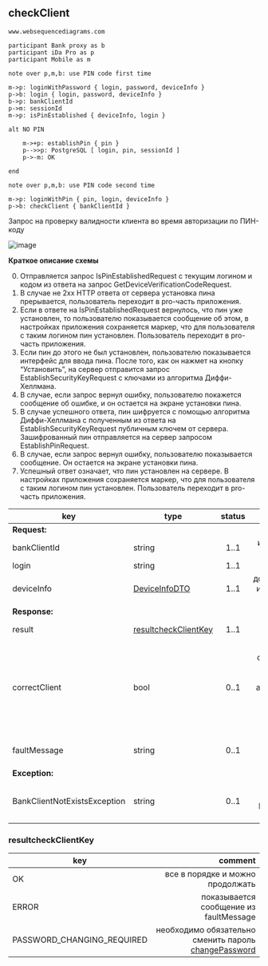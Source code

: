 ## checkClient

```text
www.websequencediagrams.com

participant Bank proxy as b
participant iDa Pro as p
participant Mobile as m

note over p,m,b: use PIN code first time

m->p: loginWithPassword { login, password, deviceInfo }
p->b: login { login, password, deviceInfo }
b->p: bankClientId
p->m: sessionId
m->p: isPinEstablished { deviceInfo, login }

alt NO PIN

    m->+p: establishPin { pin }
    p-->>p: PostgreSQL [ login, pin, sessionId ]
    p->-m: OK

end

note over p,m,b: use PIN code second time

m->p: loginWithPin { pin, login, deviceInfo }
p->b: checkClient { bankClientId }
```

Запрос на проверку валидности клиента во время авторизации по ПИН-коду

![image](https://www.websequencediagrams.com/cgi-bin/cdraw?lz=cGFydGljaXBhbnQgQmFuayBwcm94eSBhcyBiCgAQDGlEYSBQcm8gYXMgcAAMDU1vYmlsZSBhcyBtCgpub3RlIG92ZXIgcCxtLGI6IHVzZSBQSU4gY29kZSBmaXJzdCB0aW1lCgptLT5wOiAKcC0-YjogbG9naW4gewACBiwgcGFzc3dvcmQgfQpiACIFYmFua0NsaWVudElkCnAtPm06IHNlc3Npb25JZABDB2lzUGluRXN0YWJsaXNoZWQgeyBkZXZpY2VJbmZvLABbB30KCmFsdCBOTyBQSU4KCiAgICBtLT4rcDogZQAyCFAAgQQFcAAoBSAgICBwLS0-PnA6IFBvc3RncmVTUUwgWwCBHwlpbiwAgH8KIF0AKgc-LW06IE9LCgplbmQAgXMgc2Vjb25kAIIHDQCCCAVXaXQAgQEKAIE4BywAgUcLIH0AgjQHY2hlYwCCFQcgewCCHA0gfQ&s=default)

**Краткое описание схемы**

0. Отправляется запрос IsPinEstablishedRequest с текущим логином и кодом из ответа на запрос GetDeviceVerificationCodeRequest.
0. В случае не 2xx HTTP ответа от сервера установка пина прерывается, пользователь переходит в pro-часть приложения.
0. Если в ответе на IsPinEstablishedRequest вернулось, что пин уже установлен, то пользователю показывается сообщение об этом, в настройках приложения сохраняется маркер, что для пользователя с таким логином пин установлен. Пользователь переходит в pro-часть приложения.
0. Если пин до этого не был установлен, пользователю показывается интерфейс для ввода пина. После того, как он нажмет на кнопку “Установить”, на сервер отправится запрос EstablishSecurityKeyRequest с ключами из алгоритма Диффи- Хеллмана.
0. В случае, если запрос вернул ошибку, пользователю покажется сообщение об ошибке, и он остается на экране установки пина.
0. В случае успешного ответа, пин шифруется с помощью алгоритма Диффи-Хеллмана с полученным из ответа на EstablishSecurityKeyRequest публичным ключем от сервера. Зашифрованный пин отправляется на сервер запросом EstablishPinRequest.
0. В случае, если запрос вернул ошибку, пользователю показывается сообщение. Он остается на экране установки пина.
0. Успешный ответ означает, что пин установлен на сервере. В настройках приложения сохраняется маркер, что для пользователя с таким логином пин установлен. Пользователь переходит в pro-часть приложения.

key | type | status | comment
--- | ---- | :----: | ---:
**Request:** | | |
bankClientId | string | 1..1 | идентификатор клиента
login | string | 1..1 | логин клиента
deviceInfo | [DeviceInfoDTO](#deviceinfodto) | 1..1 | дополнительная информация об устройстве
**Response:** | | |
result | [resultcheckClientKey](#resultcheckclientkey) | 1..1 | результат проверки
correctClient | bool | 0..1 | флаг, отвечающий за разрешение или запрет авторизации по корректному ПИН-коду в текущий момент
faultMessage | string | 0..1 | расширенное сообщение об ошибке
**Exception:** | | |
BankClientNotExistsException | string | 0..1 | клиент с запрошенным bankClientId не существует

### resultcheckClientKey

key | comment
--- | ---:
OK | все в порядке и можно продолжать
ERROR | показывается сообщение из faultMessage
PASSWORD_CHANGING_REQUIRED | необходимо обязательно сменить пароль [changePassword](#changepassword)
